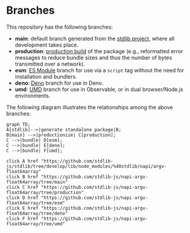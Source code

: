 <!--

@license Apache-2.0

Copyright (c) 2022 The Stdlib Authors.

Licensed under the Apache License, Version 2.0 (the "License");
you may not use this file except in compliance with the License.
You may obtain a copy of the License at

    http://www.apache.org/licenses/LICENSE-2.0

Unless required by applicable law or agreed to in writing, software
distributed under the License is distributed on an "AS IS" BASIS,
WITHOUT WARRANTIES OR CONDITIONS OF ANY KIND, either express or implied.
See the License for the specific language governing permissions and
limitations under the License.

-->

# Branches

This repository has the following branches:

-   **main**: default branch generated from the [stdlib project][stdlib-url], where all development takes place.
-   **production**: [production build][production-url] of the package (e.g., reformatted error messages to reduce bundle sizes and thus the number of bytes transmitted over a network).
-   **esm**: [ES Module][esm-url] branch for use via a `script` tag without the need for installation and bundlers.
-   **deno**: [Deno][deno-url] branch for use in Deno.
-   **umd**: [UMD][umd-url] branch for use in Observable, or in dual browser/Node.js environments.

The following diagram illustrates the relationships among the above branches:

```mermaid
graph TD;
A[stdlib]-->|generate standalone package|B;
B[main] -->|productionize| C[production];
C -->|bundle| D[esm];
C -->|bundle| E[deno];
C -->|bundle| F[umd];

click A href "https://github.com/stdlib-js/stdlib/tree/develop/lib/node_modules/%40stdlib/napi/argv-float64array"
click B href "https://github.com/stdlib-js/napi-argv-float64array/tree/main"
click C href "https://github.com/stdlib-js/napi-argv-float64array/tree/production"
click D href "https://github.com/stdlib-js/napi-argv-float64array/tree/esm"
click E href "https://github.com/stdlib-js/napi-argv-float64array/tree/deno"
click F href "https://github.com/stdlib-js/napi-argv-float64array/tree/umd"
```

[stdlib-url]: https://github.com/stdlib-js/stdlib/tree/develop/lib/node_modules/%40stdlib/napi/argv-float64array
[production-url]: https://github.com/stdlib-js/napi-argv-float64array/tree/production
[deno-url]: https://github.com/stdlib-js/napi-argv-float64array/tree/deno
[umd-url]: https://github.com/stdlib-js/napi-argv-float64array/tree/umd
[esm-url]: https://github.com/stdlib-js/napi-argv-float64array/tree/esm